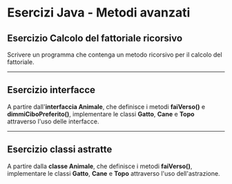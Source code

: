 # Esercizi Java - Metodi avanzati


## Esercizio  Calcolo del fattoriale ricorsivo

Scrivere un programma che contenga un metodo
ricorsivo per il calcolo del fattoriale.

---

## Esercizio interfacce

A partire dall'**interfaccia Animale**, che definisce
i metodi **faiVerso()** e **dimmiCiboPreferito()**,
implementare le classi **Gatto**, **Cane** e **Topo**
attraverso l'uso delle interfacce.

---

## Esercizio classi astratte

A partire dalla **classe Animale**, che definisce i
metodi **faiVerso()**, implementare le classi **Gatto**,
**Cane** e **Topo** attraverso l'uso dell'astrazione.
